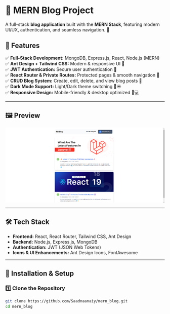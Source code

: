 # 🚀 MERN Blog Project  

A full-stack **blog application** built with the **MERN Stack**, featuring modern UI/UX, authentication, and seamless navigation. 📝  

## 🌟 Features  

✅ **Full-Stack Development:** MongoDB, Express.js, React, Node.js (MERN)  
✅ **Ant Design + Tailwind CSS:** Modern & responsive UI 🎨  
✅ **JWT Authentication:** Secure user authentication 🔐  
✅ **React Router & Private Routes:** Protected pages & smooth navigation 🔄  
✅ **CRUD Blog System:** Create, edit, delete, and view blog posts 📝  
✅ **Dark Mode Support:** Light/Dark theme switching 🌙☀️  
✅ **Responsive Design:** Mobile-friendly & desktop optimized 📱💻  

---

## 🖼️ Preview  

![Blue Project Screenshot](blog_image.png)

---

## 🛠️ Tech Stack  

- **Frontend:** React, React Router, Tailwind CSS, Ant Design  
- **Backend:** Node.js, Express.js, MongoDB  
- **Authentication:** JWT (JSON Web Tokens)  
- **Icons & UI Enhancements:** Ant Design Icons, FontAwesome  

---

## 🚀 Installation & Setup  

### **1️⃣ Clone the Repository**  

```sh
git clone https://github.com/Saadnaanaiy/mern_blog.git
cd mern_blog
